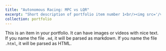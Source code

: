 ```yaml
---
title: "Autonomous Racing: MPC vs LQR"
excerpt: "Short description of portfolio item number 1<br/><img src='/videos/Tracking.gif' alt='Tracking Animation' width='320' height='240'>"
collection: portfolio
---
```


This is an item in your portfolio. It can have images or videos with nice text. If you name the file `.md`, it will be parsed as markdown. If you name the file `.html`, it will be parsed as HTML.
